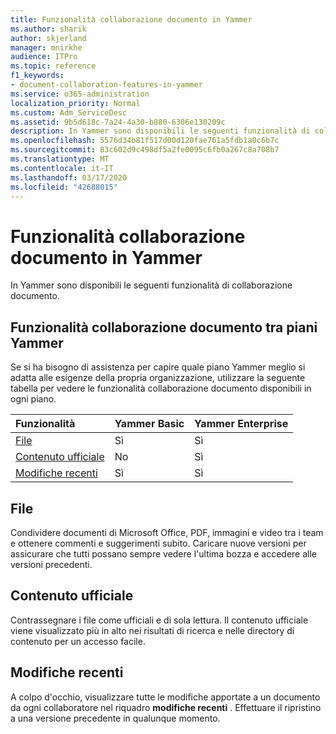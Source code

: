 ```yaml
---
title: Funzionalità collaborazione documento in Yammer
ms.author: sharik
author: skjerland
manager: mnirkhe
audience: ITPro
ms.topic: reference
f1_keywords:
- document-collaboration-features-in-yammer
ms.service: o365-administration
localization_priority: Normal
ms.custom: Adm_ServiceDesc
ms.assetid: 9b5d618c-7a24-4a30-b880-6306e130209c
description: In Yammer sono disponibili le seguenti funzionalità di collaborazione documento.
ms.openlocfilehash: 5576d34b81f517d00d120fae761a5fdb1a0c6b7c
ms.sourcegitcommit: 83c602d9c498df5a2fe0095c6fb0a267c8a708b7
ms.translationtype: MT
ms.contentlocale: it-IT
ms.lasthandoff: 03/17/2020
ms.locfileid: "42688015"
---
```

# <a name="document-collaboration-features-in-yammer"></a>Funzionalità collaborazione documento in Yammer

In Yammer sono disponibili le seguenti funzionalità di collaborazione documento.
  
## <a name="document-collaboration-features-across-yammer-plans"></a>Funzionalità collaborazione documento tra piani Yammer

Se si ha bisogno di assistenza per capire quale piano Yammer meglio si adatta alle esigenze della propria organizzazione, utilizzare la seguente tabella per vedere le funzionalità collaborazione documento disponibili in ogni piano.
  
|**Funzionalità**|**Yammer Basic**|**Yammer Enterprise**|
|:-----|:-----|:-----|
|[File](document-collaboration-features-in-yammer.md#files) <br/> |Sì  <br/> |Sì  <br/> |
|[Contenuto ufficiale](document-collaboration-features-in-yammer.md#official-content) <br/> |No  <br/> |Sì  <br/> |
|[Modifiche recenti](document-collaboration-features-in-yammer.md#recent-changes) <br/> |Sì  <br/> |Sì  <br/> |

## <a name="files"></a>File

Condividere documenti di Microsoft Office, PDF, immagini e video tra i team e ottenere commenti e suggerimenti subito. Caricare nuove versioni per assicurare che tutti possano sempre vedere l'ultima bozza e accedere alle versioni precedenti.
  
## <a name="official-content"></a>Contenuto ufficiale

Contrassegnare i file come ufficiali e di sola lettura. Il contenuto ufficiale viene visualizzato più in alto nei risultati di ricerca e nelle directory di contenuto per un accesso facile.

## <a name="recent-changes"></a>Modifiche recenti

A colpo d'occhio, visualizzare tutte le modifiche apportate a un documento da ogni collaboratore nel riquadro **modifiche recenti** . Effettuare il ripristino a una versione precedente in qualunque momento.
  